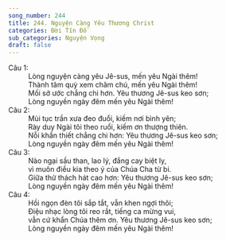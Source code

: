 ```yaml
---
song_number: 244
title: 244. Nguyện Càng Yêu Thương Christ
categories: Đời Tín Đồ
sub_categories: Nguyện Vọng
draft: false
---
```

<dl><dt>Câu 1:</dt><dd data-verse="1">Lòng nguyện càng yêu Jê-sus, mến yêu Ngài thêm! <br/>Thành tâm quỳ xem chăm chú, mến yêu Ngài thêm! <br/>Mối sở ước chẳng chi hơn. Yêu thương Jê-sus keo sơn; <br/>Lòng nguyền ngày đêm mến yêu Ngài thêm! </dd><dt>Câu 2:</dt><dd data-verse="2">Mùi tục trần xưa đeo đuổi, kiếm nơi bình yên; <br/>Rày duy Ngài tôi theo ruổi, kiếm ơn thượng thiên. <br/>Nỗi khẩn thiết chẳng chi hơn: Yêu thương Jê-sus keo sơn; <br/>Lòng nguyền ngày đêm mến yêu Ngài thêm! </dd><dt>Câu 3:</dt><dd data-verse="3">Nào ngại sầu than, lao lý, đắng cay biệt ly, <br/>vì muôn điều kia theo ý của Chúa Cha từ bi. <br/>Giữa thử thách hát cao hơn: Yêu thương Jê-sus keo sơn; <br/>Lòng nguyền ngày đêm mến yêu Ngài thêm! </dd><dt>Câu 4:</dt><dd data-verse="3">Hồi ngọn đèn tôi sắp tắt, vẫn khen ngợi thôi; <br/>Điệu nhạc lòng tôi reo rắt, tiếng ca mừng vui, <br/>vẫn cứ khẩn Chúa thêm ơn. Yêu thương Jê-sus keo sơn; <br/>Lòng nguyền ngày đêm mến yêu Ngài thêm! </dd></dl>